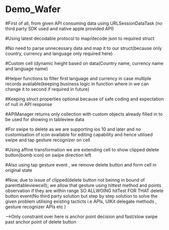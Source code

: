 # Demo_Wafer
#First of all, from given API consuming data using URLSessionDataTask (no third party SDK used and native apple provided API)

#Using latest decodable protocol to map/decode json to required struct

#No need to parse unnecessary data and map it to our struct(because only country, currency and language only required here)

#Custom cell (dynamic height based on data(Country name, currency name and language name)

#Helper functions to filter first language and currency in case multiple records available(keeping business
logic in function where in we can change it to second if required in future)

#Keeping struct properties optional because of safe coding and expectation of null in API response

#APIManager returns only collection with custom objects already filled in to be used for showing in tableview data

#For swipe to delete as we are supporting ios 10 and later and no customisation of icon available for editing capability and hence
utilised swipe and tap gesture recognizer on cell

#Using affine transformation we are extending cell to show clipped delete button(bomb icon) on swipe direction left

#Also using tap gesture event , we remove delete button and form cell in original state

#Now, due to issue of clipped(delete button not beinng in bound of parenttableviewcell); we allow that gesture using hittest method and
points observation if they are within range SO ALLWOING hitTest FOR THAT delete button event(No third party solution but step by step
solution to solve the given problem utilising existing tacticts i.e APIs, UIKit delegate methods , gesture recognizer APIs etc
)

-->Only constraint over here is anchor point decision and fast/slow swipe past anchor point of delete button 


